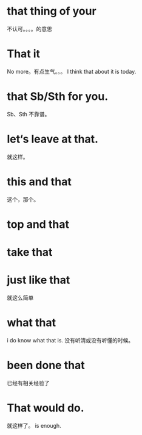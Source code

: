 # that thing of your
不认可。。。。的意思
# That it
No more。有点生气。。。
I think that about it is today.
# that Sb/Sth for you.
Sb、Sth 不靠谱。
# let‘s leave at that.
就这样。
# this and that
这个，那个。
# top and that
# take that
# just like that
就这么简单
# what that
i do know what that is.
没有听清或没有听懂的时候。
# been done that
已经有相关经验了
# That would do.
就这样了。 is enough.
